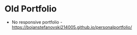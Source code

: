 # Old Portfolio
- No responsive portfolio -
https://bojanstefanovski214005.github.io/personalportfolio/
